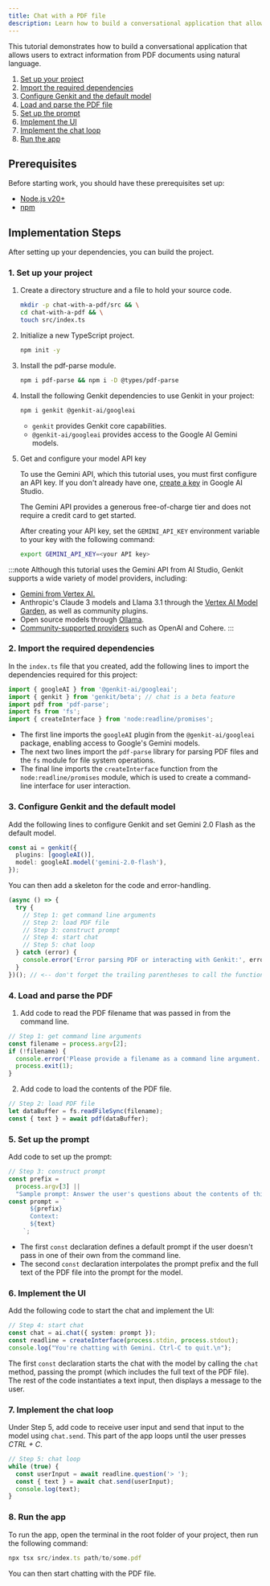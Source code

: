 ```yaml
---
title: Chat with a PDF file
description: Learn how to build a conversational application that allows users to extract information from PDF documents using natural language.
---
```


This tutorial demonstrates how to build a conversational application that
allows users to extract information from PDF documents using natural language.

1. [Set up your project](#1-set-up-your-project)
2. [Import the required dependencies](#2-import-the-required-dependencies)
3. [Configure Genkit and the default model](#3-configure-genkit-and-the-default-model)
4. [Load and parse the PDF file](#4-load-and-parse-the-pdf)
5. [Set up the prompt](#5-set-up-the-prompt)
6. [Implement the UI](#6-implement-the-ui)
7. [Implement the chat loop](#7-implement-the-chat-loop)
8. [Run the app](#8-run-the-app)

## Prerequisites

Before starting work, you should have these prerequisites set up:

- [Node.js v20+](https://nodejs.org/en/download)
- [npm](https://docs.npmjs.com/downloading-and-installing-node-js-and-npm)

## Implementation Steps

After setting up your dependencies, you can build the project.

### 1. Set up your project

1. Create a directory structure and a file to hold
   your source code.

   ```bash
   mkdir -p chat-with-a-pdf/src && \
   cd chat-with-a-pdf && \
   touch src/index.ts
   ```

2. Initialize a new TypeScript project.

   ```bash
   npm init -y
   ```

3. Install the pdf-parse module.

   ```bash
   npm i pdf-parse && npm i -D @types/pdf-parse
   ```

4. Install the following Genkit dependencies to use Genkit in your project:

   ```bash
   npm i genkit @genkit-ai/googleai
   ```

   - `genkit` provides Genkit core capabilities.
   - `@genkit-ai/googleai` provides access to the Google AI Gemini models.

5. Get and configure your model API key

   To use the Gemini API, which this tutorial uses, you must first
   configure an API key. If you don't already have one,
   [create a key](https://makersuite.google.com/app/apikey) in Google AI Studio.

   The Gemini API provides a generous free-of-charge tier and does not require a
   credit card to get started.

   After creating your API key, set the `GEMINI_API_KEY` environment
   variable to your key with the following command:

   ```bash
   export GEMINI_API_KEY=<your API key>
   ```

:::note
Although this tutorial uses the Gemini API from AI Studio, Genkit
supports a wide variety of model providers, including:

- [Gemini from Vertex AI.](https://firebase.google.com/docs/genkit/plugins/vertex-ai#generative_ai_models)
- Anthropic's Claude 3 models and Llama 3.1 through the
  [Vertex AI Model Garden](https://firebase.google.com/docs/genkit/plugins/vertex-ai#anthropic_claude_3_on_vertex_ai_model_garden),
  as well as community plugins.
- Open source models through
  [Ollama](https://firebase.google.com/docs/genkit/plugins/ollama).
- [Community-supported providers](https://firebase.google.com/docs/genkit/models#models-supported) such as OpenAI and Cohere.
  :::

### 2. Import the required dependencies

In the `index.ts` file that you created, add the
following lines to import the dependencies required for this project:

```typescript
import { googleAI } from '@genkit-ai/googleai';
import { genkit } from 'genkit/beta'; // chat is a beta feature
import pdf from 'pdf-parse';
import fs from 'fs';
import { createInterface } from 'node:readline/promises';
```

- The first line imports the `googleAI`
  plugin from the `@genkit-ai/googleai` package, enabling access to
  Google's Gemini models.
- The next two lines import the `pdf-parse` library for parsing PDF files
  and the `fs` module for file system operations.
- The final line imports the `createInterface` function from the
  `node:readline/promises` module, which is used to create a command-line
  interface for user interaction.

### 3. Configure Genkit and the default model

Add the following lines to configure Genkit and set Gemini 2.0 Flash as the
default model.

```typescript
const ai = genkit({
  plugins: [googleAI()],
  model: googleAI.model('gemini-2.0-flash'),
});
```

You can then add a skeleton for the code and error-handling.

```typescript
(async () => {
  try {
    // Step 1: get command line arguments
    // Step 2: load PDF file
    // Step 3: construct prompt
    // Step 4: start chat
    // Step 5: chat loop
  } catch (error) {
    console.error('Error parsing PDF or interacting with Genkit:', error);
  }
})(); // <-- don't forget the trailing parentheses to call the function!
```

### 4. Load and parse the PDF

1. Add code to read the PDF filename that was passed
   in from the command line.

```typescript
// Step 1: get command line arguments
const filename = process.argv[2];
if (!filename) {
  console.error('Please provide a filename as a command line argument.');
  process.exit(1);
}
```

2. Add code to load the contents of the PDF file.

```typescript
// Step 2: load PDF file
let dataBuffer = fs.readFileSync(filename);
const { text } = await pdf(dataBuffer);
```

### 5. Set up the prompt

Add code to set up the prompt:

```typescript
// Step 3: construct prompt
const prefix =
  process.argv[3] ||
  "Sample prompt: Answer the user's questions about the contents of this PDF file.";
const prompt = `
      ${prefix}
      Context:
      ${text}
    `;
```

- The first `const` declaration defines a default prompt if the user doesn't
  pass in one of their own from the command line.
- The second `const` declaration interpolates the prompt prefix and the full
  text of the PDF file into the prompt for the model.

### 6. Implement the UI

Add the following code to start the chat and
implement the UI:

```typescript
// Step 4: start chat
const chat = ai.chat({ system: prompt });
const readline = createInterface(process.stdin, process.stdout);
console.log("You're chatting with Gemini. Ctrl-C to quit.\n");
```

The first `const` declaration starts the chat with the model by
calling the `chat` method, passing the prompt (which includes
the full text of the PDF file). The rest of the code instantiates
a text input, then displays a message to the user.

### 7. Implement the chat loop

Under Step 5, add code to receive user input and
send that input to the model using `chat.send`. This part
of the app loops until the user presses _CTRL + C_.

```typescript
// Step 5: chat loop
while (true) {
  const userInput = await readline.question('> ');
  const { text } = await chat.send(userInput);
  console.log(text);
}
```

### 8. Run the app

To run the app, open the terminal in the root
folder of your project, then run the following command:

```typescript
npx tsx src/index.ts path/to/some.pdf
```

You can then start chatting with the PDF file.
